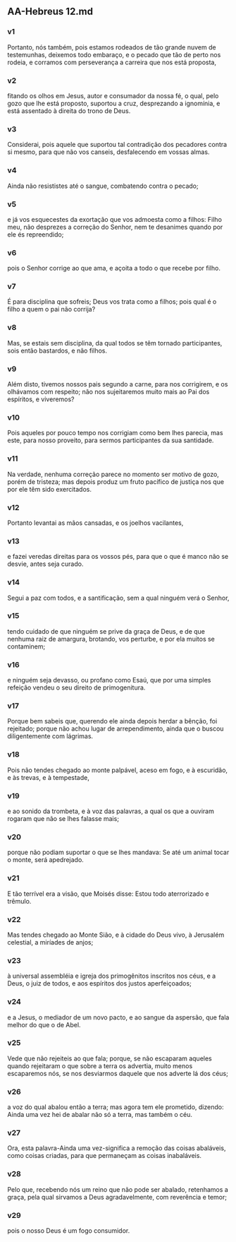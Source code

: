 ## AA-Hebreus 12.md
### v1
 Portanto, nós também, pois estamos rodeados de tão grande nuvem de testemunhas, deixemos todo embaraço, e o pecado que tão de perto nos rodeia, e corramos com perseverança a carreira que nos está proposta,
### v2
 fitando os olhos em Jesus, autor e consumador da nossa fé, o qual, pelo gozo que lhe está proposto, suportou a cruz, desprezando a ignomínia, e está assentado à direita do trono de Deus.
### v3
 Considerai, pois aquele que suportou tal contradição dos pecadores contra si mesmo, para que não vos canseis, desfalecendo em vossas almas.
### v4
 Ainda não resististes até o sangue, combatendo contra o pecado;
### v5
 e já vos esquecestes da exortação que vos admoesta como a filhos: Filho meu, não desprezes a correção do Senhor, nem te desanimes quando por ele és repreendido;
### v6
 pois o Senhor corrige ao que ama, e açoita a todo o que recebe por filho.
### v7
 É para disciplina que sofreis; Deus vos trata como a filhos; pois qual é o filho a quem o pai não corrija?
### v8
 Mas, se estais sem disciplina, da qual todos se têm tornado participantes, sois então bastardos, e não filhos.
### v9
 Além disto, tivemos nossos pais segundo a carne, para nos corrigirem, e os olhávamos com respeito; não nos sujeitaremos muito mais ao Pai dos espíritos, e viveremos?
### v10
 Pois aqueles por pouco tempo nos corrigiam como bem lhes parecia, mas este, para nosso proveito, para sermos participantes da sua santidade.
### v11
 Na verdade, nenhuma correção parece no momento ser motivo de gozo, porém de tristeza; mas depois produz um fruto pacífico de justiça nos que por ele têm sido exercitados.
### v12
 Portanto levantai as mãos cansadas, e os joelhos vacilantes,
### v13
 e fazei veredas direitas para os vossos pés, para que o que é manco não se desvie, antes seja curado.
### v14
 Segui a paz com todos, e a santificação, sem a qual ninguém verá o Senhor,
### v15
 tendo cuidado de que ninguém se prive da graça de Deus, e de que nenhuma raiz de amargura, brotando, vos perturbe, e por ela muitos se contaminem;
### v16
 e ninguém seja devasso, ou profano como Esaú, que por uma simples refeição vendeu o seu direito de primogenitura.
### v17
 Porque bem sabeis que, querendo ele ainda depois herdar a bênção, foi rejeitado; porque não achou lugar de arrependimento, ainda que o buscou diligentemente com lágrimas.
### v18
 Pois não tendes chegado ao monte palpável, aceso em fogo, e à escuridão, e às trevas, e à tempestade,
### v19
 e ao sonido da trombeta, e à voz das palavras, a qual os que a ouviram rogaram que não se lhes falasse mais;
### v20
 porque não podiam suportar o que se lhes mandava: Se até um animal tocar o monte, será apedrejado.
### v21
 E tão terrível era a visão, que Moisés disse: Estou todo aterrorizado e trêmulo.
### v22
 Mas tendes chegado ao Monte Sião, e à cidade do Deus vivo, à Jerusalém celestial, a miríades de anjos;
### v23
 à universal assembléia e igreja dos primogênitos inscritos nos céus, e a Deus, o juiz de todos, e aos espíritos dos justos aperfeiçoados;
### v24
 e a Jesus, o mediador de um novo pacto, e ao sangue da aspersão, que fala melhor do que o de Abel.
### v25
 Vede que não rejeiteis ao que fala; porque, se não escaparam aqueles quando rejeitaram o que sobre a terra os advertia, muito menos escaparemos nós, se nos desviarmos daquele que nos adverte lá dos céus;
### v26
 a voz do qual abalou então a terra; mas agora tem ele prometido, dizendo: Ainda uma vez hei de abalar não só a terra, mas também o céu.
### v27
 Ora, esta palavra-Ainda uma vez-significa a remoção das coisas abaláveis, como coisas criadas, para que permaneçam as coisas inabaláveis.
### v28
 Pelo que, recebendo nós um reino que não pode ser abalado, retenhamos a graça, pela qual sirvamos a Deus agradavelmente, com reverência e temor;
### v29
 pois o nosso Deus é um fogo consumidor.
